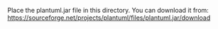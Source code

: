 Place the plantuml.jar file in this directory. You can download it from:
https://sourceforge.net/projects/plantuml/files/plantuml.jar/download